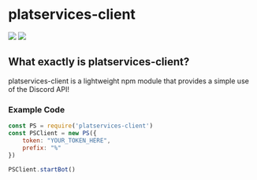 # platservices-client
![](https://img.shields.io/github/package-json/v/PS-XYZ-Developement/platservices-client?style=for-the-badge) ![](https://img.shields.io/discord/898907342832279612?label=discord&style=for-the-badge)

## What exactly is platservices-client?
platservices-client is a lightweight npm module that provides a simple use of the Discord API!

### Example Code
```js
const PS = require('platservices-client')
const PSClient = new PS({
    token: "YOUR_TOKEN_HERE",
    prefix: "%"
})
  
PSClient.startBot()
```